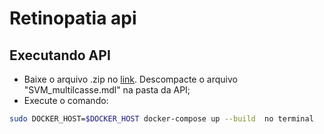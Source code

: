# Retinopatia api

## Executando API

- Baixe o arquivo .zip no [link](https://drive.google.com/file/d/1m46Sn0B2GyesUBDdjSjxndhmgcU_EG80/view?usp=sharing). Descompacte o arquivo "SVM_multilcasse.mdl" na pasta da API;
- Execute o comando:
```sh
sudo DOCKER_HOST=$DOCKER_HOST docker-compose up --build  no terminal
```


